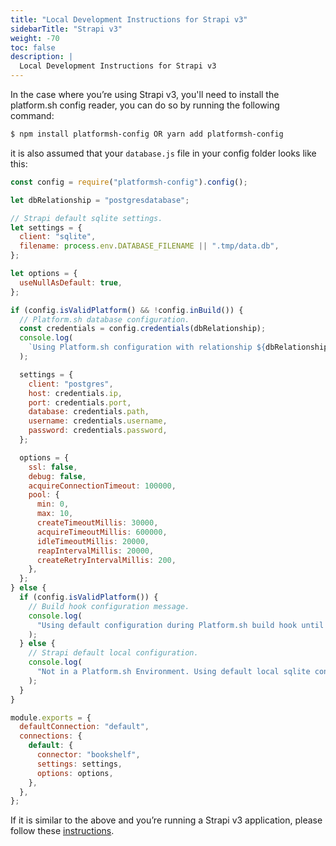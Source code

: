 ```yaml
---
title: "Local Development Instructions for Strapi v3"
sidebarTitle: "Strapi v3"
weight: -70
toc: false
description: |
  Local Development Instructions for Strapi v3
---
```


In the case where you’re using Strapi v3, you'll need to install the platform.sh config reader, you can do so by running the following command:

```bash
$ npm install platformsh-config OR yarn add platformsh-config
```

it is also assumed that your `database.js` file in your config folder looks like this:

```js
const config = require("platformsh-config").config();

let dbRelationship = "postgresdatabase";

// Strapi default sqlite settings.
let settings = {
  client: "sqlite",
  filename: process.env.DATABASE_FILENAME || ".tmp/data.db",
};

let options = {
  useNullAsDefault: true,
};

if (config.isValidPlatform() && !config.inBuild()) {
  // Platform.sh database configuration.
  const credentials = config.credentials(dbRelationship);
  console.log(
    `Using Platform.sh configuration with relationship ${dbRelationship}.`
  );

  settings = {
    client: "postgres",
    host: credentials.ip,
    port: credentials.port,
    database: credentials.path,
    username: credentials.username,
    password: credentials.password,
  };

  options = {
    ssl: false,
    debug: false,
    acquireConnectionTimeout: 100000,
    pool: {
      min: 0,
      max: 10,
      createTimeoutMillis: 30000,
      acquireTimeoutMillis: 600000,
      idleTimeoutMillis: 20000,
      reapIntervalMillis: 20000,
      createRetryIntervalMillis: 200,
    },
  };
} else {
  if (config.isValidPlatform()) {
    // Build hook configuration message.
    console.log(
      "Using default configuration during Platform.sh build hook until relationships are available."
    );
  } else {
    // Strapi default local configuration.
    console.log(
      "Not in a Platform.sh Environment. Using default local sqlite configuration."
    );
  }
}

module.exports = {
  defaultConnection: "default",
  connections: {
    default: {
      connector: "bookshelf",
      settings: settings,
      options: options,
    },
  },
};
```

If it is similar to the above and you’re running a Strapi v3 application, please follow these [instructions](https://docs.platform.sh/gettingstarted/developing/local-development.html).
